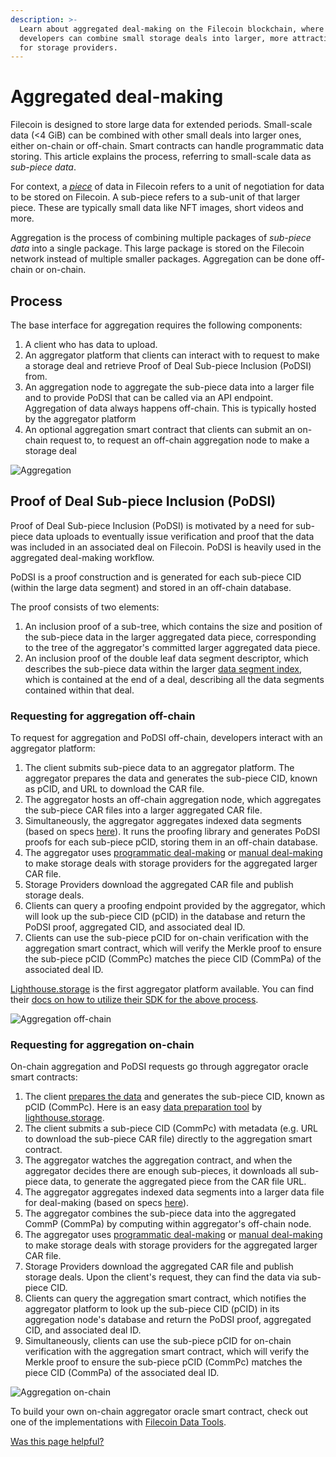 ```yaml
---
description: >-
  Learn about aggregated deal-making on the Filecoin blockchain, where
  developers can combine small storage deals into larger, more attractive deals
  for storage providers.
---
```


# Aggregated deal-making

Filecoin is designed to store large data for extended periods. Small-scale data (<4 GiB) can be combined with other small deals into larger ones, either on-chain or off-chain. Smart contracts can handle programmatic data storing. This article explains the process, referring to small-scale data as _sub-piece data_.

For context, a [_piece_](https://spec.filecoin.io/systems/filecoin\_files/piece/) of data in Filecoin refers to a unit of negotiation for data to be stored on Filecoin. A sub-piece refers to a sub-unit of that larger piece. These are typically small data like NFT images, short videos and more.

Aggregation is the process of combining multiple packages of _sub-piece data_ into a single package. This large package is stored on the Filecoin network instead of multiple smaller packages. Aggregation can be done off-chain or on-chain.

## Process

The base interface for aggregation requires the following components:

1. A client who has data to upload.
2. An aggregator platform that clients can interact with to request to make a storage deal and retrieve Proof of Deal Sub-piece Inclusion (PoDSI) from.
3. An aggregation node to aggregate the sub-piece data into a larger file and to provide PoDSI that can be called via an API endpoint. Aggregation of data always happens off-chain. This is typically hosted by the aggregator platform
4. An optional aggregation smart contract that clients can submit an on-chain request to, to request an off-chain aggregation node to make a storage deal

![Aggregation](https://github.com/filecoin-project/filecoin-docs/assets/113331491/29d6cc11-680e-4aa1-9c3c-422cb12795c7)

## Proof of Deal Sub-piece Inclusion (PoDSI)

Proof of Deal Sub-piece Inclusion (PoDSI) is motivated by a need for sub-piece data uploads to eventually issue verification and proof that the data was included in an associated deal on Filecoin. PoDSI is heavily used in the aggregated deal-making workflow.

PoDSI is a proof construction and is generated for each sub-piece CID (within the large data segment) and stored in an off-chain database.

The proof consists of two elements:

1. An inclusion proof of a sub-tree, which contains the size and position of the sub-piece data in the larger aggregated data piece, corresponding to the tree of the aggregator's committed larger aggregated data piece.
2. An inclusion proof of the double leaf data segment descriptor, which describes the sub-piece data within the larger [data segment index](https://github.com/filecoin-project/go-data-segment), which is contained at the end of a deal, describing all the data segments contained within that deal.

### Requesting for aggregation off-chain

To request for aggregation and PoDSI off-chain, developers interact with an aggregator platform:

1. The client submits sub-piece data to an aggregator platform. The aggregator prepares the data and generates the sub-piece CID, known as pCID, and URL to download the CAR file.
2. The aggregator hosts an off-chain aggregation node, which aggregates the sub-piece CAR files into a larger aggregated CAR file.
3. Simultaneously, the aggregator aggregates indexed data segments (based on specs [here](https://github.com/filecoin-project/FIPs/discussions/512)). It runs the proofing library and generates PoDSI proofs for each sub-piece pCID, storing them in an off-chain database.
4. The aggregator uses [programmatic deal-making](https://github.com/filecoin-project/filecoin-docs/blob/main/smart-contracts/programmatic-storage/direct-deal-making.md) or [manual deal-making](https://lotus.filecoin.io/tutorials/lotus/build-with-lotus-api/) to make storage deals with storage providers for the aggregated larger CAR file.
5. Storage Providers download the aggregated CAR file and publish storage deals.
6. Clients can query a proofing endpoint provided by the aggregator, which will look up the sub-piece CID (pCID) in the database and return the PoDSI proof, aggregated CID, and associated deal ID.
7. Clients can use the sub-piece pCID for on-chain verification with the aggregation smart contract, which will verify the Merkle proof to ensure the sub-piece pCID (CommPc) matches the piece CID (CommPa) of the associated deal ID.

[Lighthouse.storage](https://lighthouse.storage/) is the first aggregator platform available. You can find their [docs on how to utilize their SDK for the above process](https://docs.lighthouse.storage/).

![Aggregation off-chain](https://github.com/filecoin-project/filecoin-docs/assets/113331491/47691259-5665-43c7-bea6-79ed2b453f86)

### Requesting for aggregation on-chain

On-chain aggregation and PoDSI requests go through aggregator oracle smart contracts:

1. The client [prepares the data](https://github.com/filecoin-project/filecoin-docs/blob/main/storage-providers/filecoin-deals/storage-deals.md#data-preparation) and generates the sub-piece CID, known as pCID (CommPc). Here is an easy [data preparation tool](https://data.lighthouse.storage/) by [lighthouse.storage](https://lighthouse.storage).
2. The client submits a sub-piece CID (CommPc) with metadata (e.g. URL to download the sub-piece CAR file) directly to the aggregation smart contract.
3. The aggregator watches the aggregation contract, and when the aggregator decides there are enough sub-pieces, it downloads all sub-piece data, to generate the aggregated piece from the CAR file URL.
4. The aggregator aggregates indexed data segments into a larger data file for deal-making (based on specs [here](https://github.com/filecoin-project/FIPs/discussions/512)).
5. The aggregator combines the sub-piece data into the aggregated CommP (CommPa) by computing within aggregator's off-chain node.
6. The aggregator uses [programmatic deal-making](https://github.com/filecoin-project/filecoin-docs/blob/main/smart-contracts/programmatic-storage/direct-deal-making.md) or [manual deal-making](https://lotus.filecoin.io/tutorials/lotus/build-with-lotus-api/) to make storage deals with storage providers for the aggregated larger CAR file.
7. Storage Providers download the aggregated CAR file and publish storage deals. Upon the client's request, they can find the data via sub-piece CID.
8. Clients can query the aggregation smart contract, which notifies the aggregator platform to look up the sub-piece CID (pCID) in its aggregation node's database and return the PoDSI proof, aggregated CID, and associated deal ID.
9. Simultaneously, clients can use the sub-piece pCID for on-chain verification with the aggregation smart contract, which will verify the Merkle proof to ensure the sub-piece pCID (CommPc) matches the piece CID (CommPa) of the associated deal ID.

![Aggregation on-chain](https://github.com/filecoin-project/filecoin-docs/assets/113331491/3588073e-a98e-4245-8a85-a087f4e403d2)

To build your own on-chain aggregator oracle smart contract, check out one of the implementations with [Filecoin Data Tools](https://github.com/application-research/fevm-data-segment).



[Was this page helpful?](https://airtable.com/apppq4inOe4gmSSlk/pagoZHC2i1iqgphgl/form?prefill\_Page+URL=https://docs.filecoin.io/smart-contracts/advanced/aggregated-deal-making)
